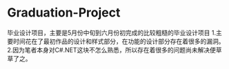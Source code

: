 # Graduation-Project
毕业设计项目，主要是5月份中旬到六月份初完成的比较粗糙的毕业设计项目
1.主要时间花在了最初作品的设计和样式部分，在功能的设计部分存在着很多的漏洞。
2.因为笔者本身对C#.NET这块不怎么熟悉，所以存在着很多的问题尚未解决便草草了之。
